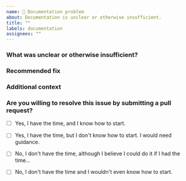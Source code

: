 ```yaml
---
name: 📝 Documentation problem
about: Documentation is unclear or otherwise insufficient.
title: ""
labels: documentation
assignees: ""
---
```


<!--
  Please follow the template.  If you don't, your issue may be closed.
  Make sure to search existing issues first to avoid creating duplicates.
  Code of conduct: https://github.com/DawnbrandBots/.github/blob/main/CODE_OF_CONDUCT.md


  Have a question?  This is not the right place for general support or feature requests.
  Please use GitHub Discussions ➡️ https://github.com/DawnbrandBots/deck-transfer-for-master-duel/discussions
-->

### What was unclear or otherwise insufficient?

<!--
  If relevant, please be clear about the documentation file,
  as well as the location within the file.  Link to the documentation
  in the repository.

  If the page does not exist, please be clear why a new documentation
  section is needed.
-->


### Recommended fix

<!--
  How should we fix this documentation issue?

  Should we add examples, clarify the language, or drop the page entirely?
-->


### Additional context

<!--
  Add any other context about the documentation issue here.
-->


### Are you willing to resolve this issue by submitting a pull request?

<!--
  First-time contributors are welcome! 😊
-->

- [ ] Yes, I have the time, and I know how to start.
- [ ] Yes, I have the time, but I don't know how to start. I would need guidance.
- [ ] No, I don't have the time, although I believe I could do it if I had the time...
- [ ] No, I don't have the time and I wouldn't even know how to start.


<!--
  👋 Have a great day and thank you for the report!
-->
